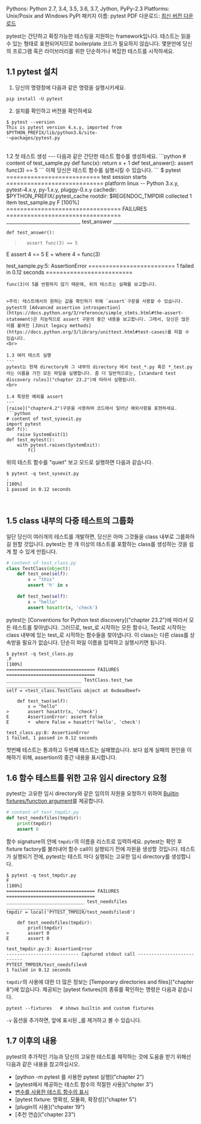 
Pythons: Python 2.7, 3.4, 3.5, 3.6, 3.7, Jython, PyPy-2.3
Platforms: Unix/Posix and Windows
PyPI 패키지 이름: pytest
PDF 다운로드: [최신 버전 다운로드](https://docs.pytest.org/en/latest/contents.html)

pytest는 간단하고 확장가능한 테스팅을 지원하는 framework입니다. 테스트는 읽을 수 있는 형태로 표현되어지므로 boilerplate 코드가 필요하지 않습니다. 몇분만에 당신의 프로그램 혹은 라이브러리를 위한 단순하거나 복잡한 테스트를 시작하세요.

1.1 pytest 설치
---
1. 당신의 명령창에 다음과 같은 명령을 실행시키세요.
```
pip install -U pytest
```
2. 설치를 확인하고 버전을 확인하세요
```
$ pytest --version
This is pytest version 4.x.y, imported from $PYTHON_PREFIX/lib/python3.6/site-
˓→packages/pytest.py
```
<br>
1.2 첫 테스트 생성
---
다음과 같은 간단한 테스트 함수를 생성하세요.
```python
# content of test_sample.py
def func(x):
	return x + 1
def test_answer():
	assert func(3) == 5
```
이제 당신은 테스트 함수를 실행시킬 수 있습니다.
```
$ pytest
=========================== test session starts ============================
platform linux -- Python 3.x.y, pytest-4.x.y, py-1.x.y, pluggy-0.x.y
cachedir: $PYTHON_PREFIX/.pytest_cache
rootdir: $REGENDOC_TMPDIR
collected 1 item
test_sample.py F [100%]
================================= FAILURES =================================
_______________________________ test_answer ________________________________

	def test_answer():
> 		assert func(3) == 5
E 		assert 4 == 5
E 		+ where 4 = func(3)

test_sample.py:5: AssertionError
========================= 1 failed in 0.12 seconds =========================
```
func(3)이 5를 반환하지 않기 때문에, 위의 테스트는 실패를 보고합니다.


>주의: 테스트에서의 원하는 값을 확인하기 위해 `assert`구문을 사용할 수 있습니다. pytest의 [Advanced assertion introspection](https://docs.python.org/3/reference/simple_stmts.html#the-assert-statement)은 지능적으로 assert 구문의 중간 내용을 보고합니다. 그래서, 당신은 많은 이름 붙여진 [JUnit legacy methods](https://docs.python.org/3/library/unittest.html#test-cases)를 피할 수 있습니다.
<br>

1.3 여러 테스트 실행
---
pytest는 현재 directory와 그 내부의 directory 에서 test_*.py 혹은 *_test.py라는 이름을 가진 모든 파일을 실행합니다. 좀 더 일반적으로는, [standard test discovery rules]("chapter 23.2")에 따라서 실행됩니다.
<br>

1.4 특정한 예외를 assert
---
[raise]("chapter4.2")구문을 사용하여 코드에서 일어난 예외사항을 표현하세요.
```python
# content of test_sysexit.py
import pytest
def f():
	raise SystemExit(1)
def test_mytest():
	with pytest.raises(SystemExit):
		f()
```
위의 테스트 함수를 "quiet" 보고 모드로 실행하면 다음과 같습니다.
```
$ pytest -q test_sysexit.py
. 																					[100%]
1 passed in 0.12 seconds
```
<br>

1.5 class 내부의 다중 테스트의 그룹화
---
일단 당신이 여러개의 테스트를 개발하면, 당신은 아마 그것들을 class 내부로 그룹화하길 원할 것입니다. pytest는 한 개 이상의 테스트를 포함하는 class를 생성하는 것을 쉽게 할 수 있게 만듭니다.
```python
# content of test_class.py
class TestClass(object):
	def test_one(self):
		x = "this"
		assert 'h' in x
        
	def test_two(self):
		x = "hello"
		assert hasattr(x, 'check')
```
pytest는 [Conventions for Python test discovery]("chapter 23.2")에 따라서 모든 테스트를 찾아냅니다. 그러므로, test_로 시작하는 모든 함수나, Test로 시작하는 class 내부에 있는 test_로 시작하는 함수들을 찾아냅니다. 이 class는 다른 class를 상속받을 필요가 없습니다. 단순히 파일 이름을 입력하고 실행시키면 됩니다.
```
$ pytest -q test_class.py
.F 																					[100%]
================================= FAILURES =================================
____________________________ TestClass.test_two ____________________________
self = <test_class.TestClass object at 0xdeadbeef>

	def test_two(self):
		x = "hello"
> 		assert hasattr(x, 'check')
E 		AssertionError: assert False
E 	    +  where False = hasattr('hello', 'check')

test_class.py:8: AssertionError
1 failed, 1 passed in 0.12 seconds
```
첫번째 테스트는 통과하고 두번째 테스트는 실패했습니다. 보다 쉽게 실패의 원인을 이해하기 위해, assertion의 중간 내용을 표시합니다.
<br>

1.6 함수 테스트를 위한 고유 임시 directory 요청
---
pytest는 고유한 임시 directory와 같은 임의의 자원을 요청하기 위하여 [Builtin fixtures/function argument](https://docs.pytest.org/en/latest/builtin.html#builtinfixtures)를 제공합니다.
```python
# content of test_tmpdir.py
def test_needsfiles(tmpdir):
	print(tmpdir)
	assert 0
```
함수 signature의 안에 `tmpdir`의 이름을 리스트로 입력하세요. pytest는 확인 후 fixture factory를 불러내어 함수 call이 실행되기 전에 자원을 생성할 것입니다. 테스트가 실행되기 전에, pytest는 테스트 마다 실행되는 고유한 임시 directory를 생성합니다.
```
$ pytest -q test_tmpdir.py
F 																					[100%]
================================= FAILURES =================================
_____________________________ test_needsfiles ______________________________
tmpdir = local('PYTEST_TMPDIR/test_needsfiles0')

	def test_needsfiles(tmpdir):
		print(tmpdir)
> 		assert 0
E 		assert 0

test_tmpdir.py:3: AssertionError
--------------------------- Captured stdout call ---------------------------
PYTEST_TMPDIR/test_needsfiles0
1 failed in 0.12 seconds
```
`tmpdir`의 사용에 대한 더 많은 정보는 [Temporary directories and files]("chapter 8")에 있습니다.
제공되는 [pytest fixtures]의 종류를 확인하는 명령은 다음과 같습니다.
```
pytest --fixtures 	# shows builtin and custom fixtures
```
`-v` 옵션을 추가하면, 앞에 표시된 _를 제거하고 볼 수 있습니다.
<br>


1.7 이후의 내용
---
pytest의 추가적인 기능과 당신의 고유한 테스트를 제작하는 것에 도움을 받기 위해선 다음과 같은 내용을 참고하십시오.
- [python -m pytest 를 사용한 pytest 실행]("chapter 2”)
- [pytest에서 제공하는 테스트 함수의 적절한 사용]("chpter 3")
- [변수를 사용한 테스트 함수의 표시]("chapter_6")
- [pytest fixture: 명확성, 모듈화, 확장성]("chapter 5")
- [plugin의 사용]("chpater 19")
- [추천 연습]("chapter 23")